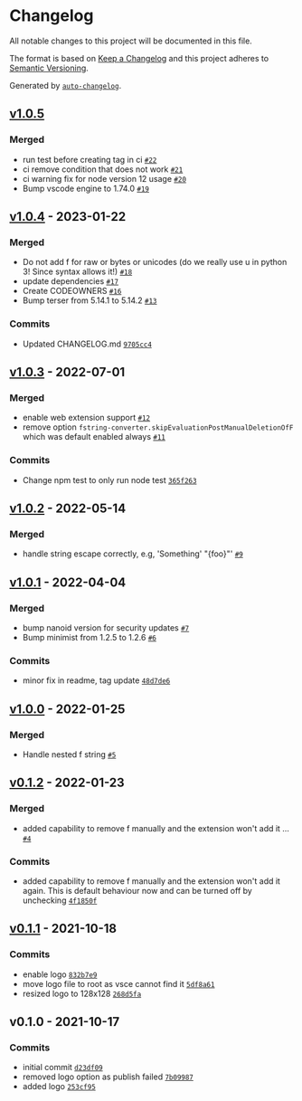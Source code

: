 # Changelog

All notable changes to this project will be documented in this file.

The format is based on [Keep a Changelog](https://keepachangelog.com/en/1.0.0/)
and this project adheres to [Semantic Versioning](https://semver.org/spec/v2.0.0.html).

Generated by [`auto-changelog`](https://github.com/CookPete/auto-changelog).

## [v1.0.5](https://github.com/mdebi/fstring-converter/compare/v1.0.4...v1.0.5)

### Merged

- run test before creating tag in ci [`#22`](https://github.com/mdebi/fstring-converter/pull/22)
- ci remove condition that does not work [`#21`](https://github.com/mdebi/fstring-converter/pull/21)
- ci warning fix for node version 12 usage [`#20`](https://github.com/mdebi/fstring-converter/pull/20)
- Bump vscode engine to 1.74.0 [`#19`](https://github.com/mdebi/fstring-converter/pull/19)

## [v1.0.4](https://github.com/mdebi/fstring-converter/compare/v1.0.3...v1.0.4) - 2023-01-22

### Merged

- Do not add f for raw or bytes or unicodes (do we really use u in python 3! Since syntax allows it!) [`#18`](https://github.com/mdebi/fstring-converter/pull/18)
- update dependencies [`#17`](https://github.com/mdebi/fstring-converter/pull/17)
- Create CODEOWNERS [`#16`](https://github.com/mdebi/fstring-converter/pull/16)
- Bump terser from 5.14.1 to 5.14.2 [`#13`](https://github.com/mdebi/fstring-converter/pull/13)

### Commits

- Updated CHANGELOG.md [`9705cc4`](https://github.com/mdebi/fstring-converter/commit/9705cc4e34f3e9d18afa09b651c4b47043abb50b)

## [v1.0.3](https://github.com/mdebi/fstring-converter/compare/v1.0.2...v1.0.3) - 2022-07-01

### Merged

- enable web extension support [`#12`](https://github.com/mdebi/fstring-converter/pull/12)
- remove option `fstring-converter.skipEvaluationPostManualDeletionOfF` which was default enabled always [`#11`](https://github.com/mdebi/fstring-converter/pull/11)

### Commits

- Change npm test to only run node test [`365f263`](https://github.com/mdebi/fstring-converter/commit/365f26371cf35619f80ba7d221458a03ad791539)

## [v1.0.2](https://github.com/mdebi/fstring-converter/compare/v1.0.1...v1.0.2) - 2022-05-14

### Merged

- handle string escape correctly, e.g, 'Something\' "{foo}"' [`#9`](https://github.com/mdebi/fstring-converter/pull/9)

## [v1.0.1](https://github.com/mdebi/fstring-converter/compare/v1.0.0...v1.0.1) - 2022-04-04

### Merged

- bump nanoid version for security updates [`#7`](https://github.com/mdebi/fstring-converter/pull/7)
- Bump minimist from 1.2.5 to 1.2.6 [`#6`](https://github.com/mdebi/fstring-converter/pull/6)

### Commits

- minor fix in readme, tag update [`48d7de6`](https://github.com/mdebi/fstring-converter/commit/48d7de682ef5e47791f441c67d90a42e86f659ab)

## [v1.0.0](https://github.com/mdebi/fstring-converter/compare/v0.1.2...v1.0.0) - 2022-01-25

### Merged

- Handle nested f string [`#5`](https://github.com/mdebi/fstring-converter/pull/5)

## [v0.1.2](https://github.com/mdebi/fstring-converter/compare/v0.1.1...v0.1.2) - 2022-01-23

### Merged

- added capability to remove f manually and the extension won't add it … [`#4`](https://github.com/mdebi/fstring-converter/pull/4)

### Commits

- added capability to remove f manually and the extension won't add it again. This is default behaviour now and can be turned off by unchecking [`4f1850f`](https://github.com/mdebi/fstring-converter/commit/4f1850fd4e1519fbf889663d6aebdcfef4167ac6)

## [v0.1.1](https://github.com/mdebi/fstring-converter/compare/v0.1.0...v0.1.1) - 2021-10-18

### Commits

- enable logo [`832b7e9`](https://github.com/mdebi/fstring-converter/commit/832b7e9f94b82e900e2a1b81cd1d43e57bb30c36)
- move logo file to root as vsce cannot find it [`5df8a61`](https://github.com/mdebi/fstring-converter/commit/5df8a61fc14a89495807e1d436b6c8c5661aa0e5)
- resized logo to 128x128 [`268d5fa`](https://github.com/mdebi/fstring-converter/commit/268d5faae847c10313d57c2f4bf112614cfb13da)

## v0.1.0 - 2021-10-17

### Commits

- initial commit [`d23df09`](https://github.com/mdebi/fstring-converter/commit/d23df097e1fd82abe63d7eb4e3caa17c618a847c)
- removed logo option as publish failed [`7b09987`](https://github.com/mdebi/fstring-converter/commit/7b0998775942259d81a30089f467af3f92bdc602)
- added logo [`253cf95`](https://github.com/mdebi/fstring-converter/commit/253cf955ccdd13b404d5fc07ba9583c862cdeb2d)
